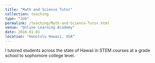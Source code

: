 ```yaml
---
title: "Math and Science Tutor"
collection: teaching
type: "Job"
permalink: /teaching/Math-and-Science-Tutor.html
venue: "Online Learning Academy"
date: 2016-01-01
location: "Honolulu Hawaii, USA"
---
```


I tutored students across the state of Hawaii in STEM courses at a grade school to sophomore college level.
